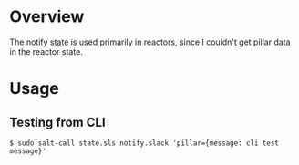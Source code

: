 Overview
========

The notify state is used primarily in reactors, since I couldn't get pillar data in the reactor state.

Usage
=====

Testing from CLI
----------------

    $ sudo salt-call state.sls notify.slack 'pillar={message: cli test message}'
